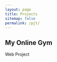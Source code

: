 ```yaml
---
layout: page
title: Projects
sitemap: false
permalink: /pjt/
---
```


<head>
    <style>
        .project {
            cursor:pointer;
        }
        .project:hover {
            box-shadow: 5px 5px 5px;
        }
    </style>
</head>

<div class="project" OnClick="location.href = 'my-online-gym'">
    <h2>My Online Gym</h2>
    <span>Web Project</span>
</div>